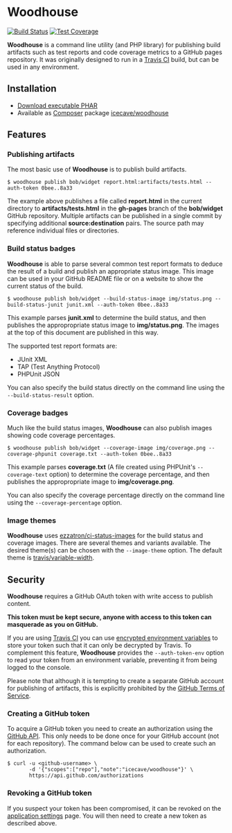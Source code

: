 # Woodhouse

[![Build Status](https://api.travis-ci.org/IcecaveStudios/woodhouse.png)](http://travis-ci.org/IcecaveStudios/woodhouse)
[![Test Coverage](http://icecave.com.au/woodhouse/coverage-report/coverage.png)](http://icecave.com.au/woodhouse/coverage-report/index.html)

**Woodhouse** is a command line utility (and PHP library) for publishing build artifacts such as test reports and code coverage metrics to a GitHub pages repository.
It was originally designed to run in a [Travis CI](http://travis-ci.org) build, but can be used in any environment.

## Installation

* [Download executable PHAR](http://icecave.com.au/woodhouse/woodhouse)
* Available as [Composer](http://getcomposer.org) package [icecave/woodhouse](https://packagist.org/packages/icecave/woodhouse)

## Features

### Publishing artifacts

The most basic use of **Woodhouse** is to publish build artifacts.

    $ woodhouse publish bob/widget report.html:artifacts/tests.html --auth-token 0bee..8a33

The example above publishes a file called **report.html** in the current directory to
**artifacts/tests.html** in the **gh-pages** branch of the **bob/widget** GitHub repository.
Multiple artifacts can be published in a single commit by specifying additional **source:destination** pairs.
The source path may reference individual files or directories.

### Build status badges

**Woodhouse** is able to parse several common test report formats to deduce the result of a build
and publish an appropriate status image. This image can be used in your GitHub README file or on
a website to show the current status of the build.

    $ woodhouse publish bob/widget --build-status-image img/status.png --build-status-junit junit.xml --auth-token 0bee..8a33

This example parses **junit.xml** to determine the build status, and then publishes the appropropriate
status image to **img/status.png**. The images at the top of this document are
published in this way.

The supported test report formats are:
 * JUnit XML
 * TAP (Test Anything Protocol)
 * PHPUnit JSON

You can also specify the build status directly on the command line using the `--build-status-result` option.

### Coverage badges

Much like the build status images, **Woodhouse** can also publish images showing code coverage percentages.

    $ woodhouse publish bob/widget --coverage-image img/coverage.png --coverage-phpunit coverage.txt --auth-token 0bee..8a33

This example parses **coverage.txt** (A file created using PHPUnit's `--coverage-text` option) to determine
the coverage percentage, and then publishes the appropropriate image to **img/coverage.png**.

You can also specify the coverage percentage directly on the command line using the `--coverage-percentage` option.

### Image themes

**Woodhouse** uses [ezzatron/ci-status-images](https://github.com/ezzatron/ci-status-images) for the build status and coverage images.
There are several themes and variants available. The desired theme(s) can be chosen with the `--image-theme` option. The default theme is
[travis/variable-width](https://github.com/ezzatron/ci-status-images/tree/master/img/travis).

## Security

**Woodhouse** requires a GitHub OAuth token with write access to publish content.

**This token must be kept secure, anyone with access to this token can masquerade as you on GitHub.**

If you are using [Travis CI](http://travis-ci.org) you can use
[encrypted environment variables](http://about.travis-ci.org/docs/user/build-configuration/#Secure-environment-variables) to
store your token such that it can only be decrypted by Travis. To complement this feature, **Woodhouse** provides the
`--auth-token-env` option to read your token from an environment variable, preventing it from being logged to the console.

Please note that although it is tempting to create a separate GitHub account for publishing of artifacts, this is explicitly
prohibited by the [GitHub Terms of Service](https://help.github.com/articles/github-terms-of-service).

### Creating a GitHub token

To acquire a GitHub token you need to create an authorization using the
[GitHub API](http://developer.github.com/v3/oauth/#create-a-new-authorization). This only needs to be done once for your
GitHub account (not for each repository). The command below can be used to create such an authorization.

    $ curl -u <github-username> \
           -d '{"scopes":["repo"],"note":"icecave/woodhouse"}' \
           https://api.github.com/authorizations

### Revoking a GitHub token

If you suspect your token has been compromised, it can be revoked on the [application settings](https://github.com/settings/applications) page.
You will then need to create a new token as described above.
